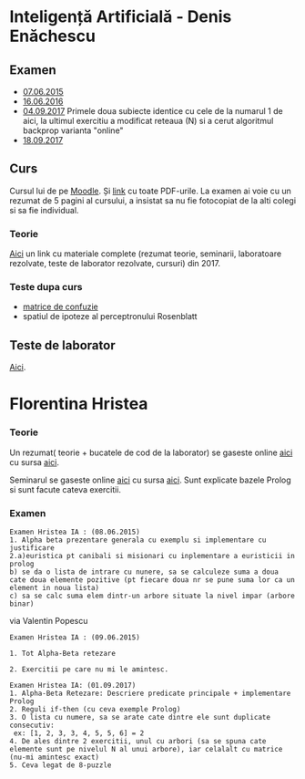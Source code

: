 # Inteligență Artificială - Denis Enăchescu

## Examen

- [07.06.2015](https://www.dropbox.com/s/m455nlbtd6ynjrq/examen_ia_07_06_2015.jpg?dl=0)
- [16.06.2016](https://www.dropbox.com/s/46jq1f6ao608nyf/SUBIECTE_IA-2016.pdf?dl=0)
- [04.09.2017](https://drive.google.com/drive/u/0/folders/0Bx7Xl3-g3yZ-Sk00QzJoYl9QRFk) Primele doua subiecte identice cu cele de la numarul 1 de aici, la ultimul exercitiu a modificat reteaua (N) si a cerut algoritmul backprop varianta "online"
- [18.09.2017](https://drive.google.com/file/d/0Bx7Xl3-g3yZ-NnoyWFQxSGhJQlk/view?usp=sharing)
## Curs

Cursul lui de pe [Moodle](http://moodle.fmi.unibuc.ro/course/view.php?id=251). Și [link](https://www.dropbox.com/s/5jyzi2ccde7mwor/moodle.zip?dl=0) cu toate PDF-urile. La examen ai voie cu un rezumat de 5 pagini al cursului, a insistat sa nu fie fotocopiat de la alti colegi si sa fie individual. 

### Teorie
[Aici](https://drive.google.com/open?id=0Bx7Xl3-g3yZ-X2hnQUtyQktlNWs) un link cu materiale complete (rezumat teorie, seminarii, laboratoare rezolvate, teste de laborator rezolvate, cursuri) din 2017. 

### Teste dupa curs

- [matrice de confuzie](https://www.dropbox.com/s/03dsk3n9n228p3v/IMG_20150316_153321.jpg?dl=0)
- spatiul de ipoteze al perceptronului Rosenblatt

## Teste de laborator

[Aici](https://github.com/palcu/homework/tree/master/ia).

# Florentina Hristea

### Teorie

Un rezumat( teorie + bucatele de cod de la laborator) se gaseste online [aici](http://vladionescu.me/ia.html) cu sursa [aici](https://github.com/Vlaaaaaaad/FMI-public-materials/blob/master/InteligentaArtificiala/IA.md).

Seminarul se gaseste online [aici](http://vladionescu.me/seminar.html) cu sursa [aici](https://github.com/Vlaaaaaaad/FMI-public-materials/blob/master/InteligentaArtificiala/seminar.md). Sunt explicate bazele Prolog si sunt facute cateva exercitii.

### Examen

```
Examen Hristea IA : (08.06.2015)
1. Alpha beta prezentare generala cu exemplu si implementare cu justificare
2.a)euristica pt canibali si misionari cu inplementare a euristicii in prolog
b) se da o lista de intrare cu nunere, sa se calculeze suma a doua cate doua elemente pozitive (pt fiecare doua nr se pune suma lor ca un element in noua lista)
c) sa se calc suma elem dintr-un arbore situate la nivel impar (arbore binar)
```
via Valentin Popescu



```
Examen Hristea IA : (09.06.2015)

1. Tot Alpha-Beta retezare

2. Exercitii pe care nu mi le amintesc.
```

```
Examen Hristea IA: (01.09.2017)
1. Alpha-Beta Retezare: Descriere predicate principale + implementare Prolog
2. Reguli if-then (cu ceva exemple Prolog)
3. O lista cu numere, sa se arate cate dintre ele sunt duplicate consecutiv:
 ex: [1, 2, 3, 3, 4, 5, 5, 6] = 2
4. De ales dintre 2 exercitii, unul cu arbori (sa se spuna cate elemente sunt pe nivelul N al unui arbore), iar celalalt cu matrice (nu-mi amintesc exact)
5. Ceva legat de 8-puzzle
```
